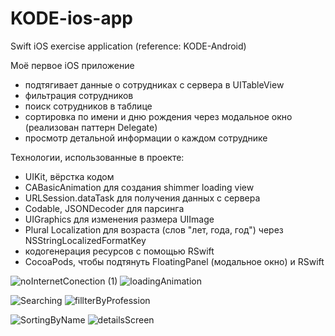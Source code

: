 # KODE-ios-app
Swift iOS exercise application (reference: KODE-Android)

Моё первое iOS приложение

- подтягивает данные о сотрудниках с сервера в UITableView
- фильтрация сотрудников
- поиск сотрудников в таблице
- сортировка по имени и дню рождения через модальное окно (реализован паттерн Delegate)
- просмотр детальной информации о каждом сотруднике

Технологии, использованные в проекте:
- UIKit, вёрстка кодом
- CABasicAnimation для создания shimmer loading view
- URLSession.dataTask для получения данных с сервера
- Codable, JSONDecoder для парсинга 
- UIGraphics для изменения размера UIImage
- Plural Localization для возраста (слов "лет, года, год") через NSStringLocalizedFormatKey
- кодогенерация ресурсов с помощью RSwift
- CocoaPods, чтобы подтянуть FloatingPanel (модальное окно) и RSwift


![noInternetConection (1)](https://user-images.githubusercontent.com/60381965/197363625-d66a62ab-63a5-49db-94c8-1d58ce0771d5.gif)
![loadingAnimation](https://user-images.githubusercontent.com/60381965/197363500-7fc17a05-18aa-4349-b488-4a0e9abea7a7.gif)

![Searching](https://user-images.githubusercontent.com/60381965/197363758-e67d29a2-32a1-42a0-a9a4-e63172f713eb.gif)
![fillterByProfession](https://user-images.githubusercontent.com/60381965/197363766-ef0d1e3a-3a5e-4474-aca5-b231658b9a4b.gif)

![SortingByName](https://user-images.githubusercontent.com/60381965/197363333-f68f5f72-e330-4705-8b6a-80897fc290b1.gif)
![detailsScreen](https://user-images.githubusercontent.com/60381965/197363431-6794f52d-a4e3-4951-a03d-37a378d96980.gif)
